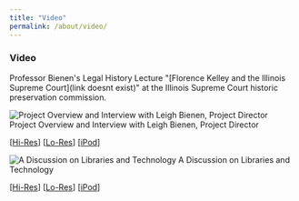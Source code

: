 ```yaml
---
title: "Video"
permalink: /about/video/
---
```


### Video

Professor Bienen's Legal History Lecture "[Florence Kelley and the Illinois Supreme Court](link doesnt exist)" at the Illinois Supreme Court historic preservation commission. 

![Project Overview and Interview with Leigh Bienen, Project Director](/about/video/project)
Project Overview and Interview with Leigh Bienen, Project Director

[[Hi-Res](/about/video/project)]  [[Lo-Res](/about/video/projectLoRes)]  [[iPod](/about/video/project-iPod)]

![A Discussion on Libraries and Technology](/about/video/technology)
A Discussion on Libraries and Technology

[[Hi-Res](/about/video/technology)]  [[Lo-Res](/about/video/technologyLoRes)]  [[iPod](/about/video/technology-iPod)]
